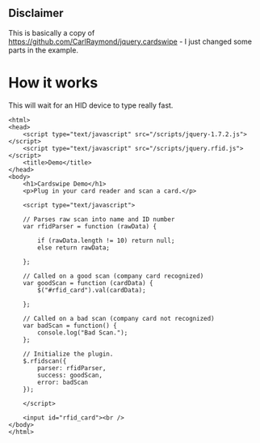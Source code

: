## Disclaimer
This is basically a copy of https://github.com/CarlRaymond/jquery.cardswipe - I just changed some parts in the example.

# How it works
This will wait for an HID device to type really fast.

	<html>
	<head>
		<script type="text/javascript" src="/scripts/jquery-1.7.2.js"></script>
		<script type="text/javascript" src="/scripts/jquery.rfid.js"></script>
		<title>Demo</title>
	</head>
	<body>
		<h1>Cardswipe Demo</h1>
		<p>Plug in your card reader and scan a card.</p>

		<script type="text/javascript">

		// Parses raw scan into name and ID number
		var rfidParser = function (rawData) {

		    if (rawData.length != 10) return null;
			else return rawData;
		    
		};

		// Called on a good scan (company card recognized)
		var goodScan = function (cardData) {
            $("#rfid_card").val(cardData);
	        
	    };

		// Called on a bad scan (company card not recognized)
		var badScan = function() {
		    console.log("Bad Scan.");
		};

		// Initialize the plugin.
		$.rfidscan({
		    parser: rfidParser,
		    success: goodScan,
		    error: badScan
		});

		</script>

		<input id="rfid_card"><br />
	</body>
	</html>
